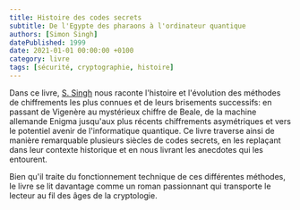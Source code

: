 ```yaml
---
title: Histoire des codes secrets
subtitle: De l'Egypte des pharaons à l'ordinateur quantique
authors: [Simon Singh]
datePublished: 1999
date: 2021-01-01 00:00:00 +0100
category: livre
tags: [sécurité, cryptographie, histoire]
---
```

Dans ce livre, [S. Singh](https://fr.wikipedia.org/wiki/Simon_Singh) nous raconte l'histoire et l'évolution des méthodes de chiffrements les plus connues et de leurs brisements successifs: en passant de Vigenère au mystérieux chiffre de Beale, de la machine allemande Enigma jusqu'aux plus récents chiffrements asymétriques et vers le potentiel avenir de l'informatique quantique. Ce livre traverse ainsi de manière remarquable plusieurs siècles de codes secrets, en les replaçant dans leur contexte historique et en nous livrant les anecdotes qui les entourent.

Bien qu'il traite du fonctionnement technique de ces différentes méthodes, le livre se lit davantage comme un roman passionnant qui transporte le lecteur au fil des âges de la cryptologie.